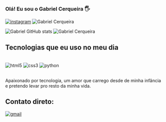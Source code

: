 ### Olá! Eu sou o Gabriel Cerqueira 🖐️

[![instagram](https://img.shields.io/badge/Instagram-E4405F?style=for-the-badge&logo=instagram&logoColor=white)](https://www.instagram.com/gabriielcerqueira/)
![Gabriel Cerqueira](https://img.shields.io/badge/Linux-FCC624?style=for-the-badge&logo=linux&logoColor=black)

![Gabriel GitHub stats](https://github-readme-stats.vercel.app/api?username=devgabrielcerqueira&show_icons=true&theme=radical)
![Gabriel Cerqueira](https://github-readme-stats.vercel.app/api/top-langs/?username=devgabrielcerqueira&theme=blue-green)

## Tecnologias que eu uso no meu dia

<div style="display: inline_block"><br/>
<img align="center" alt="html5" src="https://img.shields.io/badge/HTML5-E34F26?style=for-the-badge&logo=html5&logoColor=white" />
<img align="center" alt="css3" src="https://img.shields.io/badge/CSS3-1572B6?style=for-the-badge&logo=css3&logoColor=white" />
<img align="center" alt="python" src="https://img.shields.io/badge/Python-14354C?style=for-the-badge&logo=python&logoColor=white" />
<div><br/>

Apaixonado por tecnologia, um amor que carrego desde de minha infância e pretendo levar pro resto da minha vida. 

## Contato direto: 

[![gmail]((https://img.shields.io/badge/Gmail-D14836?style=for-the-badge&logo=gmail&logoColor=white))](devgabrielcerqueia@gmail.com)






